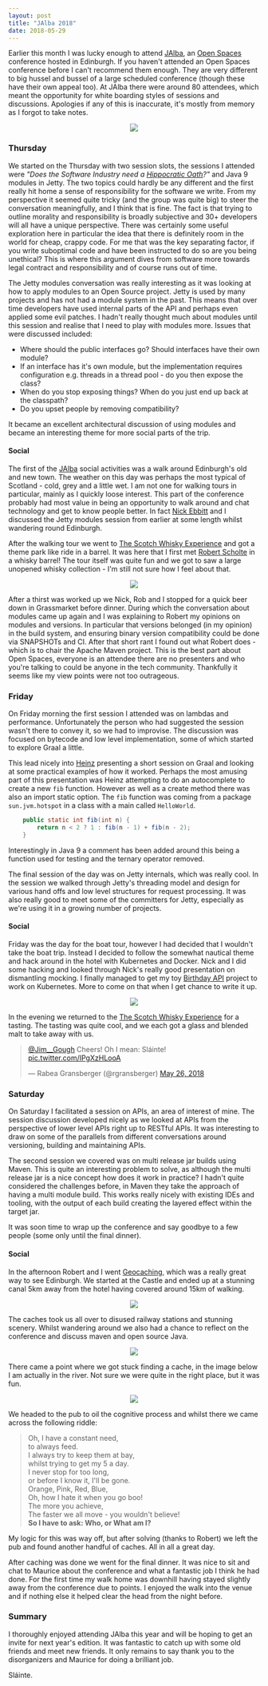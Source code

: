 ```yaml
---
layout: post
title: "JAlba 2018"
date: 2018-05-29
---
```


Earlier this month I was lucky enough to attend [JAlba](http://jalba.scot), an [Open Spaces](https://en.wikipedia.org/wiki/Unconference) 
conference hosted in Edinburgh.
If you haven't attended an Open Spaces conference before I can't recommend them enough.
They are very different to big hussel and bussel of a large scheduled conference (though these have their own appeal too).
At JAlba there were around 80 attendees, which meant the opportunity for white boarding styles of sessions and discussions.
Apologies if any of this is inaccurate, it's mostly from memory as I forgot to take notes.

<p align="center">
  <img class="blog-image-square" src="/assets/images/blog/jalba/edinburgh.jpg">
</p>

### Thursday

We started on the Thursday with two session slots, the sessions I attended were _"Does the Software Industry need a 
[Hippocratic Oath](https://en.wikipedia.org/wiki/Hippocratic_Oath)?"_ and Java 9 modules in Jetty. 
The two topics could hardly be any different and the first really hit home a sense of responsibility for the software we write.
From my perspective it seemed quite tricky (and the group was quite big) to steer the conversation meaningfully, and I think that is fine.
The fact is that trying to outline morality and responsibility is broadly subjective and 30+ developers will all have a unique perspective.
There was certainly some useful exploration here in particular the idea that there is definitely room in the world for cheap, crappy code. 
For me that was the key separating factor, if you write suboptimal code and have been instructed to do so are you being unethical? 
This is where this argument dives from software more towards legal contract and responsibility and of course runs out of time.

The Jetty modules conversation was really interesting as it was looking at how to apply modules to an Open Source project.
Jetty is used by many projects and has not had a module system in the past. 
This means that over time developers have used internal parts of the API and perhaps even applied some evil patches.
I hadn't really thought much about modules until this session and realise that I need to play with modules more.
Issues that were discussed included:

* Where should the public interfaces go? Should interfaces have their own module?
* If an interface has it's own module, but the implementation requires configuration e.g. threads in a thread pool - do you then expose the class?
* When do you stop exposing things? When do you just end up back at the classpath?
* Do you upset people by removing compatibility?

It became an excellent architectural discussion of using modules and became an interesting theme for more social parts of the trip.

#### Social

The first of the [JAlba](http://jalba.scot) social activities was a walk around Edinburgh's old and new town. 
The weather on this day was perhaps the most typical of Scotland - cold, grey and a little wet. 
I am not one for walking tours in particular, mainly as I quickly loose interest. 
This part of the conference probably had most value in being an opportunity to walk around and chat technology and get to know people better.
In fact [Nick Ebbitt](https://twitter.com/nickebbitt) and I discussed the Jetty modules session from earlier at some length whilst wandering round Edinburgh. 

After the walking tour we went to [The Scotch Whisky Experience](https://www.scotchwhiskyexperience.co.uk) and got a theme park 
like ride in a barrel. 
It was here that I first met [Robert Scholte](https://twitter.com/rfscholte) in a whisky barrel! 
The tour itself was quite fun and we got to saw a large unopened whisky collection - I'm still not sure how I feel about that. 

<p align="center">
  <img class="blog-image-square" src="/assets/images/blog/jalba/castle-view.jpg">
</p>

After a thirst was worked up we Nick, Rob and I stopped for a quick beer down in Grassmarket before dinner. 
During which the conversation about modules came up again and I was explaining to Robert my opinions on modules and versions.
In particular that versions belonged (in my opinion) in the build system, and ensuring binary version compatibility could be done via SNAPSHOTs and CI.
After that short rant I found out what Robert does - which is to chair the Apache Maven project. 
This is the best part about Open Spaces, everyone is an attendee there are no presenters and who you're talking to could be 
anyone in the tech community.
Thankfully it seems like my view points were not too outrageous. 

### Friday

On Friday morning the first session I attended was on lambdas and performance. 
Unfortunately the person who had suggested the session wasn't there to convey it, so we had to improvise. 
The discussion was focused on bytecode and low level implementation, some of which started to explore Graal a little.

This lead nicely into [Heinz](https://twitter.com/heinzkabutz) presenting a short session on Graal and looking at some 
practical examples of how it worked. 
Perhaps the most amusing part of this presentation was Heinz attempting to do an autocomplete to create a new `fib` function.
However as well as a create method there was also an import static option.
The `fib` function was coming from a package `sun.jvm.hotspot` in a class with a main called `HelloWorld`.

```java
    public static int fib(int n) {
        return n < 2 ? 1 : fib(n - 1) + fib(n - 2);
    }
```

Interestingly in Java 9 a comment has been added around this being a function used for testing and the ternary operator removed. 

The final session of the day was on Jetty internals, which was really cool. 
In the session we walked through Jetty's threading model and design for various hand offs and low level structures for request processing.
It was also really good to meet some of the committers for Jetty, especially as we're using it in a growing number of projects.


#### Social


Friday was the day for the boat tour, however I had decided that I wouldn't take the boat trip.
Instead I decided to follow the somewhat nautical theme and hack around in the hotel with Kubernetes and Docker.
Nick and I did some hacking and looked through Nick's really good presentation on dismantling mocking. 
I finally managed to get my toy [Birthday API](https://github.com/jpgough/birthday-api) project to work on Kubernetes.
More to come on that when I get chance to write it up. 

<p align="center">
  <img class="blog-image-square" src="/assets/images/blog/jalba/nick.jpg">
</p>

In the evening we returned to the [The Scotch Whisky Experience](https://www.scotchwhiskyexperience.co.uk) for a tasting.
The tasting was quite cool, and we each got a glass and blended malt to take away with us. 

<blockquote class="twitter-tweet" data-lang="en"><p lang="ro" dir="ltr"><a href="https://twitter.com/Jim__Gough?ref_src=twsrc%5Etfw">@Jim__Gough</a> Cheers! Oh I mean: Sláinte! <a href="https://t.co/IPgXzHLooA">pic.twitter.com/IPgXzHLooA</a></p>&mdash; Rabea Gransberger (@rgransberger) <a href="https://twitter.com/rgransberger/status/1000455636080001027?ref_src=twsrc%5Etfw">May 26, 2018</a></blockquote> <script async src="https://platform.twitter.com/widgets.js" charset="utf-8"></script> 

### Saturday

On Saturday I facilitated a session on APIs, an area of interest of mine. 
The session discussion developed nicely as we looked at APIs from the perspective of lower level APIs right up to RESTful APIs.
It was interesting to draw on some of the parallels from different conversations around versioning, building and maintaining APIs.

The second session we covered was on multi release jar builds using Maven. 
This is quite an interesting problem to solve, as although the multi release jar is a nice concept how does it work in practice?
I hadn't quite considered the challenges before, in Maven they take the approach of having a multi module build.
This works really nicely with existing IDEs and tooling, with the output of each build creating the layered effect within the target jar. 

It was soon time to wrap up the conference and say goodbye to a few people (some only until the final dinner).

#### Social

In the afternoon Robert and I went [Geocaching](https://www.geocaching.com), which was a really great way to see Edinburgh.
We started at the Castle and ended up at a stunning canal 5km away from the hotel having covered around 15km of walking.

<p align="center">
  <img class="blog-image-square" src="/assets/images/blog/jalba/canal.jpg">
</p>

The caches took us all over to disused railway stations and stunning scenery. 
Whilst wandering around we also had a chance to reflect on the conference and discuss maven and open source Java. 

<p align="center">
  <img class="blog-image-square" src="/assets/images/blog/jalba/off-the-track.jpg">
</p>

There came a point where we got stuck finding a cache, in the image below I am actually in the river. 
Not sure we were quite in the right place, but it was fun.

<p align="center">
  <img class="blog-image-square" src="/assets/images/blog/jalba/geocaching.jpg">
</p>

We headed to the pub to oil the cognitive process and whilst there we came across the following riddle:

> Oh, I have a constant need,   
> to always feed.   
> I always try to keep them at bay,   
> whilst trying to get my 5 a day.   
> I never stop for too long,   
> or before I know it, I'll be gone.   
> Orange, Pink, Red, Blue,   
> Oh, how I hate it when you go boo!   
> The more you achieve,  
> The faster we all move - you wouldn't believe!   
> **So I have to ask: Who, or What am I?**

My logic for this was way off, but after solving (thanks to Robert) we left the pub and found another handful of caches. 
All in all a great day.

After caching was done we went for the final dinner. 
It was nice to sit and chat to Maurice about the conference and what a fantastic job I think he had done. 
For the first time my walk home was downhill having stayed slightly away from the conference due to points. 
I enjoyed the walk into the venue and if nothing else it helped clear the head from the night before. 

### Summary

I thoroughly enjoyed attending JAlba this year and will be hoping to get an invite for next year's edition. 
It was fantastic to catch up with some old friends and meet new friends. 
It only remains to say thank you to the disorganizers and Maurice for doing a brilliant job.

Sláinte.